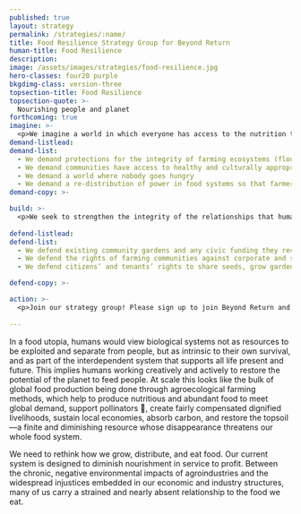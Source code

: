 ```yaml
---
published: true
layout: strategy
permalink: /strategies/:name/
title: Food Resilience Strategy Group for Beyond Return
human-title: Food Resilience
description: 
image: /assets/images/strategies/food-resilience.jpg
hero-classes: four20 purple
bkgdimg-class: version-three
topsection-title: Food Resilience
topsection-quote: >-
  Nourishing people and planet
forthcoming: true
imagine: >-
  <p>We imagine a world in which everyone has access to the nutrition they want and need, where people know the story of their food and work to maintain a healthy relationship with the soil, water, pollinators, farmers, and preparers of their food.</p>
demand-listlead:
demand-list: 
  - We demand protections for the integrity of farming ecosystems (flourishing pollinators, healthy topsoil, clean water) so that future generations can meet their food needs 
  - We demand communities have access to healthy and culturally appropriate food produced through ecologically sound and sustainable methods
  - We demand a world where nobody goes hungry 
  - We demand a re-distribution of power in food systems so that farmers and eaters are key decision-makers.  
demand-copy: >-

build: >-
  <p>We seek to strengthen the integrity of the relationships that humans have with each other, other living beings, and the planet through building a web of thriving local food systems. By supporting projects and organizations rooted in communities, we restore power to the farmer-custodians who uphold the interconnectedness of life for current and future generations, and ensure everyone has access to food that is culturally and biologically nourishing.</p>
  
defend-listlead: 
defend-list: 
  - We defend existing community gardens and any civic funding they receive against development encroachment, air pollution, and water pollution.
  - We defend the rights of farming communities against corporate and state-sponsored land grabbing 
  - We defend citizens’ and tenants’ rights to share seeds, grow gardens in their residence indoors, in yards, and roofs of their residences.

defend-copy: >-

action: >-
  <p>Join our strategy group! Please sign up to join Beyond Return and join one of our recurring onboarding sessions on Sunday (we announce those <a class="pink-link" href="https://www.facebook.com/groups/2064021427075304/events/" target="_blank">here</a>)!</p>
  
---
```

<p>In a food utopia, humans would view biological systems not as resources to be exploited and separate from people, but as intrinsic to their own survival, and as part of the interdependent system that supports all life present and future. This implies humans working creatively and actively to restore the potential of the planet to feed people. At scale this looks like the bulk of global food production being done through agroecological farming methods, which help to produce nutritious and abundant food to meet global demand, support pollinators 🐝, create fairly compensated dignified livelihoods, sustain local economies, absorb carbon, and restore the topsoil—a finite and diminishing resource whose disappearance threatens our whole food system.</p>
<p>We need to rethink how we grow, distribute, and eat food. Our current system is designed to diminish nourishment in service to profit. Between the chronic, negative environmental impacts of agroindustries and the widespread injustices embedded in our economic and industry structures, many of us carry a strained and nearly absent relationship to the food we eat.</p>
